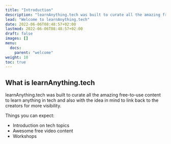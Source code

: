 ```yaml
---
title: "Introduction"
description: "learnAnything.tech was built to curate all the amazing free-to-use content to learn anything in tech and also with the idea in mind to link back to the creators for more visibility."
lead: "Welcome to learnAnything.tech"
date: 2022-06-06T08:48:57+02:00
lastmod: 2022-06-06T08:48:57+02:00
draft: false
images: []
menu:
  docs:
    parent: "welcome"
weight: 10
toc: true
---
```


## What is learnAnything.tech

learnAnything.tech was built to curate all the amazing free-to-use content to learn anything in tech and also with the idea in mind to link back to the creators for more visibility.

Things you can expect:

* Introduction on tech topics
* Awesome free video content
* Workshops
